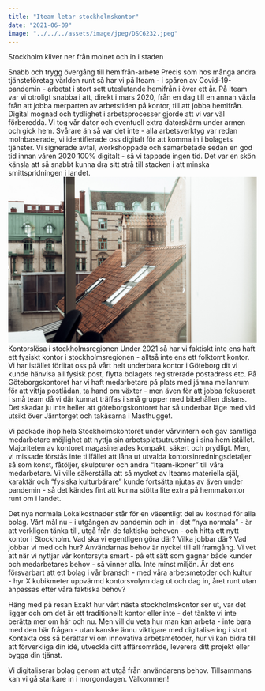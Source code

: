 ```yaml
---
title: "Iteam letar stockholmskontor"
date: "2021-06-09"
image: "../../../assets/image/jpeg/DSC6232.jpeg"
---
```


Stockholm kliver ner från molnet och in i staden

Snabb och trygg övergång till hemifrån-arbete
Precis som hos många andra tjänsteföretag världen runt så har vi på Iteam - i spåren av Covid-19-pandemin - arbetat i stort sett uteslutande hemifrån i över ett år. På Iteam var vi otroligt snabba i att, direkt i mars 2020, från en dag till en annan växla från att jobba merparten av arbetstiden på kontor, till att jobba hemifrån. Digital mognad och tydlighet i arbetsprocesser gjorde att vi var väl förberedda. Vi tog vår dator och eventuell extra datorskärm under armen och gick hem. Svårare än så var det inte - alla arbetsverktyg var redan molnbaserade, vi identifierade oss digitalt för att komma in i bolagets tjänster. Vi signerade avtal, workshoppade och samarbetade sedan en god tid innan våren 2020 100% digitalt - så vi tappade ingen tid. Det var en skön känsla att så snabbt kunna dra sitt strå till stacken i att minska smittspridningen i landet.
<img src='../../assets/image/jpeg/DSC6232.jpeg'/>
Kontorslösa i stockholmsregionen
Under 2021 så har vi faktiskt inte ens haft ett fysiskt kontor i stockholmsregionen - alltså inte ens ett folktomt kontor. Vi har istället förlitat oss på vårt helt underbara kontor i Göteborg dit vi kunde hänvisa all fysisk post, flytta bolagets registrerade postadress etc. På Göteborgskontoret har vi haft medarbetare på plats med jämna mellanrum för att vittja postlådan, ta hand om växter - men även för att jobba fokuserat i små team då vi där kunnat träffas i små grupper med bibehållen distans. Det skadar ju inte heller att göteborgskontoret har så underbar läge med vid utsikt över Järntorget och takåsarna i Masthugget.

Vi packade ihop hela Stockholmskontoret under vårvintern och gav samtliga medarbetare möjlighet att nyttja sin arbetsplatsutrustning i sina hem istället. Majoriteten av kontoret magasinerades kompakt, säkert och prydligt. Men, vi missade förstås inte tillfället att låna ut utvalda kontorsinredningsdetaljer så som konst, fåtöljer, skulpturer och andra “Iteam-ikoner” till våra medarbetare. Vi ville säkerställa att så mycket av Iteams materiella själ, karaktär och “fysiska kulturbärare” kunde fortsätta njutas av även under pandemin - så det kändes fint att kunna stötta lite extra på hemmakontor runt om i landet.

Det nya normala
Lokalkostnader står för en väsentligt del av kostnad för alla bolag. Vårt mål nu - i utgången av pandemin och in i det “nya normala” - är att verkligen tänka till, utgå från de faktiska behoven - och hitta ett nytt kontor i Stockholm. Vad ska vi egentligen göra där? Vilka jobbar där? Vad jobbar vi med och hur? Användarnas behov är nyckel till all framgång. Vi vet att när vi nyttjar vår kontorsyta smart - på ett sätt som gagnar både kunder och medarbetares behov - så vinner alla. Inte minst miljön. Är det ens försvarbart att ett bolag i vår bransch - med våra arbetsmetoder och kultur - hyr X kubikmeter uppvärmd kontorsvolym dag ut och dag in, året runt utan anpassas efter våra faktiska behov?

Häng med på resan
Exakt hur vårt nästa stockholmskontor ser ut, var det ligger och om det är ett traditionellt kontor eller inte - det tänkte vi inte berätta mer om här och nu. Men vill du veta hur man kan arbeta - inte bara med den här frågan - utan kanske ännu viktigare med digitalisering i stort. Kontakta oss så berättar vi om innovativa arbetsmetoder, hur vi kan bidra till att förverkliga din idé, utveckla ditt affärsområde, leverera ditt projekt eller bygga din tjänst.

Vi digitaliserar bolag genom att utgå från användarens behov. Tillsammans kan vi gå starkare in i morgondagen. Välkommen!
